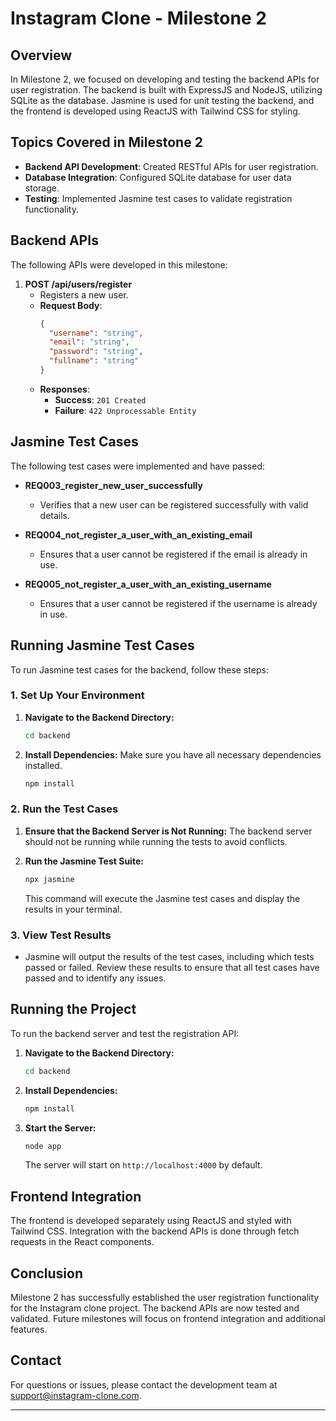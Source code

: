 

# Instagram Clone - Milestone 2

## Overview

In Milestone 2, we focused on developing and testing the backend APIs for user registration. The backend is built with ExpressJS and NodeJS, utilizing SQLite as the database. Jasmine is used for unit testing the backend, and the frontend is developed using ReactJS with Tailwind CSS for styling.

## Topics Covered in Milestone 2

- **Backend API Development**: Created RESTful APIs for user registration.
- **Database Integration**: Configured SQLite database for user data storage.
- **Testing**: Implemented Jasmine test cases to validate registration functionality.

## Backend APIs

The following APIs were developed in this milestone:

1. **POST /api/users/register**
   - Registers a new user.
   - **Request Body**:
     ```json
     {
       "username": "string",
       "email": "string",
       "password": "string",
       "fullname": "string"
     }
     ```
   - **Responses**:
     - **Success**: `201 Created`
     - **Failure**: `422 Unprocessable Entity`

## Jasmine Test Cases

The following test cases were implemented and have passed:

- **REQ003_register_new_user_successfully**
  - Verifies that a new user can be registered successfully with valid details.

- **REQ004_not_register_a_user_with_an_existing_email**
  - Ensures that a user cannot be registered if the email is already in use.

- **REQ005_not_register_a_user_with_an_existing_username**
  - Ensures that a user cannot be registered if the username is already in use.

## Running Jasmine Test Cases

To run Jasmine test cases for the backend, follow these steps:

### 1. Set Up Your Environment

1. **Navigate to the Backend Directory:**
   ```bash
   cd backend
   ```

2. **Install Dependencies:**
   Make sure you have all necessary dependencies installed.
   ```bash
   npm install
   ```

### 2. Run the Test Cases

1. **Ensure that the Backend Server is Not Running:**
   The backend server should not be running while running the tests to avoid conflicts.

2. **Run the Jasmine Test Suite:**
   ```bash
   npx jasmine
   ```

   This command will execute the Jasmine test cases and display the results in your terminal.

### 3. View Test Results

- Jasmine will output the results of the test cases, including which tests passed or failed. Review these results to ensure that all test cases have passed and to identify any issues.

## Running the Project

To run the backend server and test the registration API:

1. **Navigate to the Backend Directory:**
   ```bash
   cd backend
   ```

2. **Install Dependencies:**
   ```bash
   npm install
   ```

3. **Start the Server:**
   ```bash
   node app
   ```

   The server will start on `http://localhost:4000` by default.

## Frontend Integration

The frontend is developed separately using ReactJS and styled with Tailwind CSS. Integration with the backend APIs is done through fetch requests in the React components.

## Conclusion

Milestone 2 has successfully established the user registration functionality for the Instagram clone project. The backend APIs are now tested and validated. Future milestones will focus on frontend integration and additional features.

## Contact

For questions or issues, please contact the development team at [support@instagram-clone.com](mailto:support@instagram-clone.com).

---
